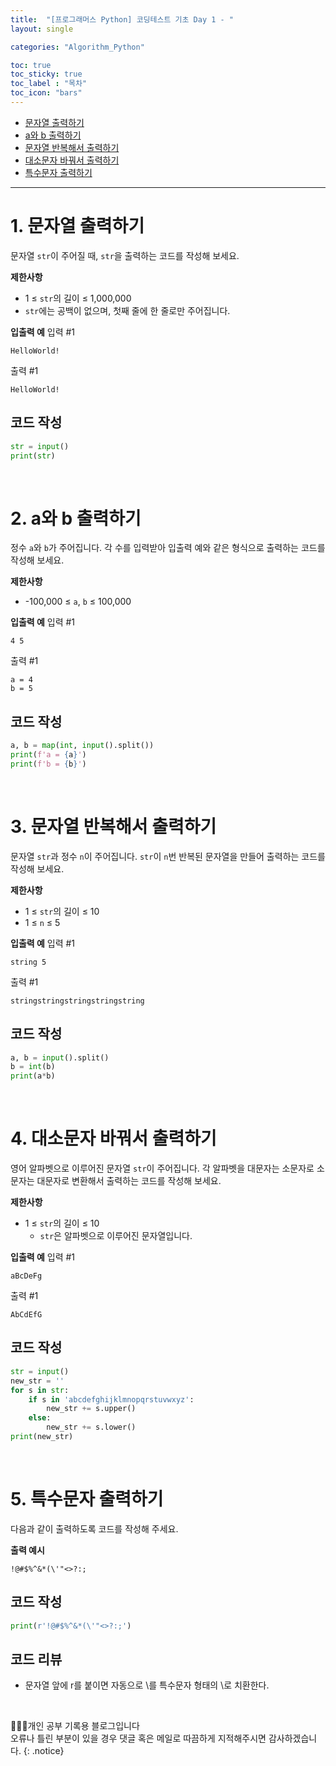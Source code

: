 ```yaml
---
title:  "[프로그래머스 Python] 코딩테스트 기초 Day 1 - "
layout: single

categories: "Algorithm_Python"

toc: true
toc_sticky: true
toc_label : "목차"
toc_icon: "bars"
---
```


- [문자열 출력하기](https://school.programmers.co.kr/learn/courses/30/lessons/181952)
- [a와 b 출력하기](https://school.programmers.co.kr/learn/courses/30/lessons/181951)
- [문자열 반복해서 출력하기](https://school.programmers.co.kr/learn/courses/30/lessons/181950)
- [대소문자 바꿔서 출력하기](https://school.programmers.co.kr/learn/courses/30/lessons/181949)
- [특수문자 출력하기](https://school.programmers.co.kr/learn/courses/30/lessons/181948)

***

# 1. 문자열 출력하기
문자열 ```str```이 주어질 때, ```str```을 출력하는 코드를 작성해 보세요.

**제한사항**
- 1 ≤ ```str```의 길이 ≤ 1,000,000
- ```str```에는 공백이 없으며, 첫째 줄에 한 줄로만 주어집니다.

**입출력 예**
입력 #1
```
HelloWorld!
```
출력 #1
```
HelloWorld!
```

## 코드 작성
```python
str = input()
print(str)
```

<br>

# 2. a와 b 출력하기
정수 ```a```와 ```b```가 주어집니다. 각 수를 입력받아 입출력 예와 같은 형식으로 출력하는 코드를 작성해 보세요.

**제한사항**
- -100,000 ≤ ```a```, ```b``` ≤ 100,000

**입출력 예**
입력 #1
```
4 5
```
출력 #1
```
a = 4
b = 5
```

## 코드 작성
```python
a, b = map(int, input().split())
print(f'a = {a}')
print(f'b = {b}')
```

<br>

# 3. 문자열 반복해서 출력하기
문자열 ```str```과 정수 ```n```이 주어집니다.
```str```이 ```n```번 반복된 문자열을 만들어 출력하는 코드를 작성해 보세요.

**제한사항**
- 1 ≤ ```str```의 길이 ≤ 10
- 1 ≤ ```n``` ≤ 5

**입출력 예**
입력 #1
```
string 5
```
출력 #1
```
stringstringstringstringstring
```

## 코드 작성
```python
a, b = input().split()
b = int(b)
print(a*b)
```

<br>

# 4. 대소문자 바꿔서 출력하기
영어 알파벳으로 이루어진 문자열 ```str```이 주어집니다. 각 알파벳을 대문자는 소문자로 소문자는 대문자로 변환해서 출력하는 코드를 작성해 보세요.

**제한사항**
- 1 ≤ ```str```의 길이 ≤ 10
  - ```str```은 알파벳으로 이루어진 문자열입니다.

**입출력 예**
입력 #1
```
aBcDeFg
```
출력 #1
```
AbCdEfG
```

## 코드 작성 
```python
str = input()
new_str = ''
for s in str:
    if s in 'abcdefghijklmnopqrstuvwxyz':
        new_str += s.upper()
    else:
        new_str += s.lower()
print(new_str)
```

<br>

# 5. 특수문자 출력하기
다음과 같이 출력하도록 코드를 작성해 주세요.

**출력 예시**
```
!@#$%^&*(\'"<>?:;
```

## 코드 작성
```python
print(r'!@#$%^&*(\'"<>?:;')
```

## 코드 리뷰
- 문자열 앞에 r를 붙이면 자동으로 \를 특수문자 형태의 \로 치환한다.

<br>

👩🏻‍💻개인 공부 기록용 블로그입니다
<br>오류나 틀린 부분이 있을 경우 댓글 혹은 메일로 따끔하게 지적해주시면 감사하겠습니다.
{: .notice}